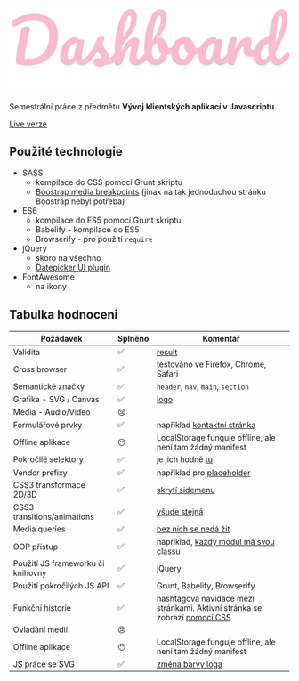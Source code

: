 ![dashboard](https://github.com/misslecter/dashboard/blob/master/assets/images/logo.png "Dashboard")

Semestrální práce z předmětu **Vývoj klientských aplikací v Javascriptu**

[Live verze](http://anastasiasurikova.com/dashboard/)

## Použité technologie
* SASS
    * kompilace do CSS pomocí Grunt skriptu
    * [Boostrap media breakpoints](https://github.com/misslecter/dashboard/blob/master/assets/scss/vendor/bootstrap-media-breakpoints.scss) (jinak na tak jednoduchou stránku Boostrap nebyl potřeba)
* ES6
    * kompilace do ES5 pomocí Grunt skriptu
    * Babelify - kompilace do ES5
    * Browserify - pro použítí `require`
* jQuery
    * skoro na všechno
    * [Datepicker UI plugin](https://jqueryui.com/datepicker/)
* FontAwesome
    * na ikony
    
## Tabulka hodnoceni
Požádavek | Splněno | Komentář
--- | --- | ---
Validita | :white_check_mark: | [result](https://validator.w3.org/nu/?doc=http%3A%2F%2Fanastasiasurikova.com%2Fdashboard%2F)
Cross browser | :white_check_mark: | testováno ve Firefox, Chrome, Safari
Semantické značky | :white_check_mark: | `header`, `nav`, `main`, `section`
Grafika - SVG / Canvas | :white_check_mark: | [logo](https://github.com/misslecter/dashboard/blob/master/assets/images/logo.svg)
Média - Audio/Video | :cry: | 
Formulářové prvky | :white_check_mark: | například [kontaktní stránka](https://github.com/misslecter/dashboard/blob/ca1009468aa346791d425044cf8bd38362c93505/index.php#L80)
Offline aplikace | :no_mouth: | LocalStorage funguje offline, ale není tam žádný manifest
Pokročilé selektory | :white_check_mark: | je jich hodně [tu](https://github.com/misslecter/dashboard/tree/master/assets/scss)
Vendor prefixy | :white_check_mark: | například pro [placeholder](https://github.com/misslecter/dashboard/blob/ca1009468aa346791d425044cf8bd38362c93505/assets/scss/layout/_form.scss#L22)
CSS3 transformace 2D/3D | :white_check_mark: | [skrytí sidemenu](https://github.com/misslecter/dashboard/blob/ca1009468aa346791d425044cf8bd38362c93505/assets/scss/layout/nav.scss#L9)
CSS3 transitions/animations | :white_check_mark: | [všude stejná](https://github.com/misslecter/dashboard/blob/ca1009468aa346791d425044cf8bd38362c93505/assets/scss/_variables.scss#L1)
Media queries | :white_check_mark: | [bez nich se nedá žít](https://github.com/misslecter/dashboard/blob/ca1009468aa346791d425044cf8bd38362c93505/assets/scss/modules/module.scss#L11)
OOP přístup | :white_check_mark: | například, [každý modul má svou classu](https://github.com/misslecter/dashboard/tree/master/assets/js/modules)
Použití JS frameworku či knihovny | :white_check_mark: | jQuery
Použití pokročilých JS API | :white_check_mark: | Grunt, Babelify, Browserify
Funkční historie | :white_check_mark: | hashtagová navidace mezi stránkami. Aktivní stránka se zobrazí [pomocí CSS](https://github.com/misslecter/dashboard/blob/ca1009468aa346791d425044cf8bd38362c93505/assets/scss/_defaults.scss#L33)
Ovládání medií | :cry: | 
Offline aplikace | :no_mouth: | LocalStorage funguje offline, ale není tam žádný manifest
JS práce se SVG | :white_check_mark: | [změna barvy loga](https://github.com/misslecter/dashboard/blob/master/assets/js/app/Svg.js)



